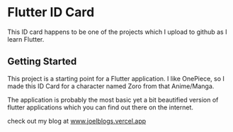# Flutter ID Card

This ID card happens to be one of the projects which I upload to github as I learn Flutter.

## Getting Started

This project is a starting point for a Flutter application. I like OnePiece, so I made this ID Card for a character named Zoro from that Anime/Manga.

The application is probably the most basic yet a bit beautified version of flutter applications which you can find out there on the internet.

check out my blog at www.joelblogs.vercel.app
